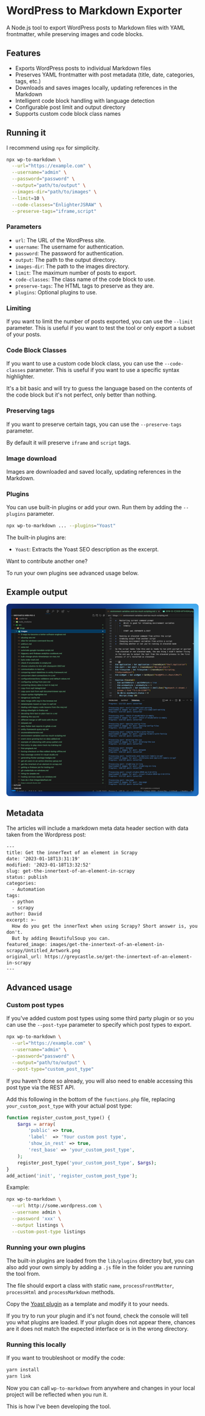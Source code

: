 # WordPress to Markdown Exporter

A Node.js tool to export WordPress posts to Markdown files with YAML frontmatter, while preserving images and code blocks.

## Features

- Exports WordPress posts to individual Markdown files
- Preserves YAML frontmatter with post metadata (title, date, categories, tags, etc.)
- Downloads and saves images locally, updating references in the Markdown
- Intelligent code block handling with language detection
- Configurable post limit and output directory
- Supports custom code block class names

## Running it

I recommend using `npx` for simplicity.


```bash
npx wp-to-markdown \
  --url="https://example.com" \
  --username="admin" \
  --password="password" \
  --output="path/to/output" \
  --images-dir="path/to/images" \
  --limit=10 \
  --code-classes="EnlighterJSRAW" \
  --preserve-tags="iframe,script"
```

### Parameters

- `url`: The URL of the WordPress site.
- `username`: The username for authentication.
- `password`: The password for authentication.
- `output`: The path to the output directory.
- `images-dir`: The path to the images directory.
- `limit`: The maximum number of posts to export.
- `code-classes`: The class name of the code block to use.
- `preserve-tags`: The HTML tags to preserve as they are.
- `plugins`: Optional plugins to use.

### Limiting

If you want to limit the number of posts exported, you can use the `--limit` parameter. This is useful if you want to test the tool or only export a subset of your posts.

### Code Block Classes

If you want to use a custom code block class, you can use the `--code-classes` parameter. This is useful if you want to use a specific syntax highlighter.

It's a bit basic and will try to guess the language based on the contents of the code block but it's not perfect, only better than nothing.

### Preserving tags

If you want to preserve certain tags, you can use the `--preserve-tags` parameter.

By default it will preserve `iframe` and `script` tags.

### Image download

Images are downloaded and saved locally, updating references in the Markdown.

### Plugins

You can use built-in plugins or add your own. Run them by adding the `--plugins` parameter.

```bash
npx wp-to-markdown ... --plugins="Yoast"
```

The built-in plugins are:

- `Yoast`: Extracts the Yoast SEO description as the excerpt.

Want to contribute another one?

To run your own plugins see advanced usage below.

## Example output

![Example output](example-output.png)

## Metadata

The articles will include a markdown meta data header section with data taken from the Wordpress post:

```
---
title: Get the innerText of an element in Scrapy
date: '2023-01-18T13:31:19'
modified: '2023-01-18T13:32:52'
slug: get-the-innertext-of-an-element-in-scrapy
status: publish
categories:
  - Automation
tags:
  - python
  - scrapy
author: David
excerpt: >-
  How do you get the innerText when using Scrapy? Short answer is, you don't.
  But by adding BeautifulSoup you can.
featured_image: images/get-the-innertext-of-an-element-in-scrapy/Untitled_Artwork.png
original_url: https://greycastle.se/get-the-innertext-of-an-element-in-scrapy
---
```

## Advanced usage

### Custom post types

If you've added custom post types using some third party plugin or so you can use the `--post-type` parameter to specify which post types to export.

```bash
npx wp-to-markdown \
  --url="https://example.com" \
  --username="admin" \
  --password="password" \
  --output="path/to/output" \
  --post-type="custom_post_type"
```

If you haven't done so already, you will also need to enable accessing this post type via the REST API.

Add this following in the bottom of the `functions.php` file, replacing `your_custom_post_type` with your actual post type:

```php
function register_custom_post_type() {
    $args = array(
        'public' => true,
        'label'  => 'Your custom post type',
        'show_in_rest' => true,
        'rest_base' => 'your_custom_post_type',
    );
    register_post_type('your_custom_post_type', $args);
}
add_action('init', 'register_custom_post_type');
```

Example:

```bash
npx wp-to-markdown \
  --url http://some.wordpress.com \
  --username admin \
  --password 'xxx' \
  --output listings \
  --custom-post-type listings
```

### Running your own plugins

The built-in plugins are loaded from the `lib/plugins` directory but, you can also add your own simply by adding a `.js` file in the folder you are running the tool from.

The file should export a class with static `name`, `processFrontMatter`, `processHtml` and `processMarkdown` methods.

Copy the [Yoast plugin](lib/plugins/yoast.js) as a template and modify it to your needs.

If you try to run your plugin and it's not found, check the console will tell you what plugins are loaded. If your plugin does not appear there, chances are it does not match the expected interface or is in the wrong directory.


### Running this locally

If you want to troubleshoot or modify the code:

```bash
yarn install
yarn link
```

Now you can call `wp-to-markdown` from anywhere and changes in your local project will be reflected when you run it.

This is how I've been developing the tool.
